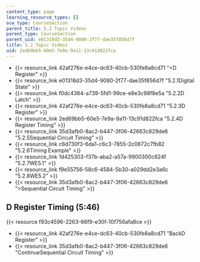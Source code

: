 ```yaml
---
content_type: page
learning_resource_types: []
ocw_type: CourseSection
parent_title: 5.2 Topic Videos
parent_type: CourseSection
parent_uid: e01318d3-35d4-9080-2f77-dae35f856d7f
title: 5.2 Topic Videos
uid: 2ed69bb5-60e5-7e9a-9a11-13c91d822fca
---
```


*   {{< resource_link 42af276e-e4ce-dc63-40cb-530fe8a8cd71 "\<D Register" >}}
*   {{< resource_link e01318d3-35d4-9080-2f77-dae35f856d7f "5.2.1Digital State" >}}
*   {{< resource_link f0dc4364-a739-5fd1-99ce-e8e3c98f8e5a "5.2.2D Latch" >}}
*   {{< resource_link 42af276e-e4ce-dc63-40cb-530fe8a8cd71 "5.2.3D Register" >}}
*   {{< resource_link 2ed69bb5-60e5-7e9a-9a11-13c91d822fca "5.2.4D Register Timing" >}}
*   {{< resource_link 35d3afb0-8ac2-b447-3f06-42663c829de6 "5.2.5Sequential Circuit Timing" >}}
*   {{< resource_link c6d730f3-6da1-c6c3-7855-2c0672c7fb82 "5.2.6Timing Example" >}}
*   {{< resource_link 1d425303-f37b-aba2-a57a-9900300c624f "5.2.7WE5.1" >}}
*   {{< resource_link f9e55756-58c6-4584-5b30-a029dd2e3a6c "5.2.8WE5.2" >}}
*   {{< resource_link 35d3afb0-8ac2-b447-3f06-42663c829de6 "\>Sequential Circuit Timing" >}}

D Register Timing (5:46)
------------------------

{{< resource f93c4596-2263-66f9-e30f-10f756afa8ce >}}

*   {{< resource_link 42af276e-e4ce-dc63-40cb-530fe8a8cd71 "BackD Register" >}}
*   {{< resource_link 35d3afb0-8ac2-b447-3f06-42663c829de6 "ContinueSequential Circuit Timing" >}}
